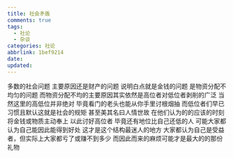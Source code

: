 ```yaml
---
title: 社会矛盾
comments: true
tags:
  - 社论
  - 杂谈
categories: 社论
abbrlink: 1bef9214
date:
updated:
---
```

多数的社会问题<!--more-->
主要原因还是财产的问题
说明白点就是金钱的问题
是物资分配不均匀的问题
而物资分配不均的主要原因其实依然是高位者对低位者剥削的广泛
当然这里的高低位并非绝对
毕竟看门的老头也能从你手里讨根烟抽
而低位者们早已习惯且默认这就是社会的规矩
甚至美其名曰人情世故
在他们认为的的应该的时刻
将金钱或物质主动奉上
以此讨好高位者
毕竟还有地位比自己还低的人
可能大家都认为自己能因此能得到好处
这才是这个结构最迷人的地方
大家都认为自己是受益者，但实际上大家都亏了或赚不到多少
而因此而来的麻烦可能才是最大的的那份礼物
